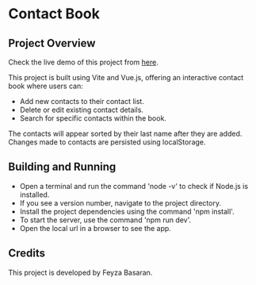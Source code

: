 # Contact Book

## Project Overview

Check the live demo of this project from [here](https://fbasarn.github.io/contact-book-basa0044/).

This project is built using Vite and Vue.js, offering an interactive contact book where users can:

- Add new contacts to their contact list.
- Delete or edit existing contact details.
- Search for specific contacts within the book.

The contacts will appear sorted by their last name after they are added. Changes made to contacts are persisted using localStorage.

## Building and Running

- Open a terminal and run the command  'node -v' to check if Node.js is installed.
- If you see a version number, navigate to the project directory.
- Install the project dependencies using the command 'npm install'.
- To start the server, use the command 'npm run dev'.
- Open the local url in a browser to see the app.

## Credits

This project is developed by Feyza Basaran.
